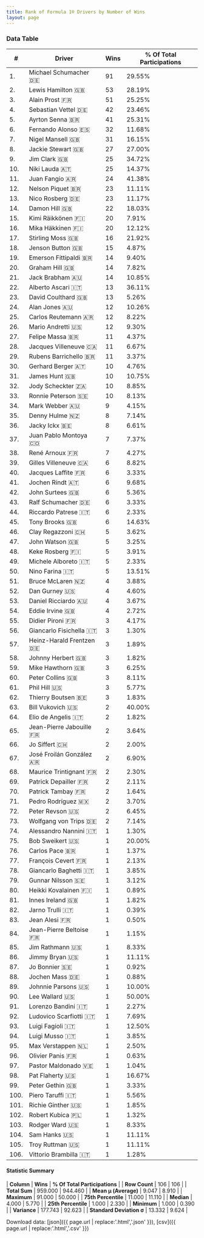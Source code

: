 ```yaml
---
title: Rank of Formula 1® Drivers by Number of Wins
layout: page
---
```


<canvas id="chart" width="400" height="180"></canvas>
<script>
var data = {
    "datasets": [
        {
            "backgroundColor": [
                "#9C8E8D",
                "#9C8E8D",
                "#9C8E8D",
                "#9C8E8D",
                "#9C8E8D",
                "#9C8E8D",
                "#9C8E8D",
                "#9C8E8D",
                "#9C8E8D",
                "#9C8E8D",
                "#9C8E8D",
                "#9C8E8D",
                "#9C8E8D",
                "#9C8E8D",
                "#9C8E8D",
                "#9C8E8D",
                "#9C8E8D",
                "#9C8E8D",
                "#9C8E8D",
                "#9C8E8D",
                "#9C8E8D",
                "#9C8E8D",
                "#9C8E8D",
                "#9C8E8D",
                "#9C8E8D",
                "#9C8E8D",
                "#9C8E8D",
                "#9C8E8D",
                "#9C8E8D",
                "#9C8E8D",
                "#9C8E8D",
                "#9C8E8D",
                "#9C8E8D",
                "#9C8E8D",
                "#9C8E8D",
                "#9C8E8D",
                "#9C8E8D",
                "#9C8E8D",
                "#9C8E8D",
                "#9C8E8D",
                "#9C8E8D",
                "#9C8E8D",
                "#9C8E8D",
                "#9C8E8D",
                "#9C8E8D",
                "#9C8E8D",
                "#9C8E8D",
                "#9C8E8D",
                "#9C8E8D",
                "#9C8E8D",
                "#9C8E8D",
                "#9C8E8D",
                "#9C8E8D",
                "#9C8E8D",
                "#9C8E8D",
                "#9C8E8D",
                "#9C8E8D",
                "#9C8E8D",
                "#9C8E8D",
                "#9C8E8D",
                "#9C8E8D",
                "#9C8E8D",
                "#9C8E8D",
                "#9C8E8D",
                "#9C8E8D",
                "#9C8E8D",
                "#9C8E8D",
                "#9C8E8D",
                "#9C8E8D",
                "#9C8E8D",
                "#9C8E8D",
                "#9C8E8D",
                "#9C8E8D",
                "#9C8E8D",
                "#9C8E8D",
                "#9C8E8D",
                "#9C8E8D",
                "#9C8E8D",
                "#9C8E8D",
                "#9C8E8D",
                "#9C8E8D",
                "#9C8E8D",
                "#9C8E8D",
                "#9C8E8D",
                "#9C8E8D",
                "#9C8E8D",
                "#9C8E8D",
                "#9C8E8D",
                "#9C8E8D",
                "#9C8E8D",
                "#9C8E8D",
                "#9C8E8D",
                "#9C8E8D",
                "#9C8E8D",
                "#9C8E8D",
                "#9C8E8D",
                "#9C8E8D",
                "#9C8E8D",
                "#9C8E8D",
                "#9C8E8D",
                "#9C8E8D",
                "#9C8E8D",
                "#9C8E8D",
                "#9C8E8D",
                "#9C8E8D",
                "#9C8E8D"
            ],
            "borderColor": [
                "#1D181E",
                "#1D181E",
                "#1D181E",
                "#1D181E",
                "#1D181E",
                "#1D181E",
                "#1D181E",
                "#1D181E",
                "#1D181E",
                "#1D181E",
                "#1D181E",
                "#1D181E",
                "#1D181E",
                "#1D181E",
                "#1D181E",
                "#1D181E",
                "#1D181E",
                "#1D181E",
                "#1D181E",
                "#1D181E",
                "#1D181E",
                "#1D181E",
                "#1D181E",
                "#1D181E",
                "#1D181E",
                "#1D181E",
                "#1D181E",
                "#1D181E",
                "#1D181E",
                "#1D181E",
                "#1D181E",
                "#1D181E",
                "#1D181E",
                "#1D181E",
                "#1D181E",
                "#1D181E",
                "#1D181E",
                "#1D181E",
                "#1D181E",
                "#1D181E",
                "#1D181E",
                "#1D181E",
                "#1D181E",
                "#1D181E",
                "#1D181E",
                "#1D181E",
                "#1D181E",
                "#1D181E",
                "#1D181E",
                "#1D181E",
                "#1D181E",
                "#1D181E",
                "#1D181E",
                "#1D181E",
                "#1D181E",
                "#1D181E",
                "#1D181E",
                "#1D181E",
                "#1D181E",
                "#1D181E",
                "#1D181E",
                "#1D181E",
                "#1D181E",
                "#1D181E",
                "#1D181E",
                "#1D181E",
                "#1D181E",
                "#1D181E",
                "#1D181E",
                "#1D181E",
                "#1D181E",
                "#1D181E",
                "#1D181E",
                "#1D181E",
                "#1D181E",
                "#1D181E",
                "#1D181E",
                "#1D181E",
                "#1D181E",
                "#1D181E",
                "#1D181E",
                "#1D181E",
                "#1D181E",
                "#1D181E",
                "#1D181E",
                "#1D181E",
                "#1D181E",
                "#1D181E",
                "#1D181E",
                "#1D181E",
                "#1D181E",
                "#1D181E",
                "#1D181E",
                "#1D181E",
                "#1D181E",
                "#1D181E",
                "#1D181E",
                "#1D181E",
                "#1D181E",
                "#1D181E",
                "#1D181E",
                "#1D181E",
                "#1D181E",
                "#1D181E",
                "#1D181E",
                "#1D181E"
            ],
            "borderWidth": 1,
            "data": [
                91.0,
                53.0,
                51.0,
                42.0,
                41.0,
                32.0,
                31.0,
                27.0,
                25.0,
                25.0,
                24.0,
                23.0,
                23.0,
                22.0,
                20.0,
                20.0,
                16.0,
                15.0,
                14.0,
                14.0,
                14.0,
                13.0,
                13.0,
                12.0,
                12.0,
                12.0,
                11.0,
                11.0,
                11.0,
                10.0,
                10.0,
                10.0,
                10.0,
                9.0,
                8.0,
                8.0,
                7.0,
                7.0,
                6.0,
                6.0,
                6.0,
                6.0,
                6.0,
                6.0,
                6.0,
                5.0,
                5.0,
                5.0,
                5.0,
                5.0,
                4.0,
                4.0,
                4.0,
                4.0,
                3.0,
                3.0,
                3.0,
                3.0,
                3.0,
                3.0,
                3.0,
                3.0,
                2.0,
                2.0,
                2.0,
                2.0,
                2.0,
                2.0,
                2.0,
                2.0,
                2.0,
                2.0,
                2.0,
                1.0,
                1.0,
                1.0,
                1.0,
                1.0,
                1.0,
                1.0,
                1.0,
                1.0,
                1.0,
                1.0,
                1.0,
                1.0,
                1.0,
                1.0,
                1.0,
                1.0,
                1.0,
                1.0,
                1.0,
                1.0,
                1.0,
                1.0,
                1.0,
                1.0,
                1.0,
                1.0,
                1.0,
                1.0,
                1.0,
                1.0,
                1.0,
                1.0
            ],
            "label": "Wins"
        }
    ],
    "labels": [
        "Michael Schumacher",
        "Lewis Hamilton",
        "Alain Prost",
        "Sebastian Vettel",
        "Ayrton Senna",
        "Fernando Alonso",
        "Nigel Mansell",
        "Jackie Stewart",
        "Jim Clark",
        "Niki Lauda",
        "Juan Fangio",
        "Nelson Piquet",
        "Nico Rosberg",
        "Damon Hill",
        "Kimi Räikkönen",
        "Mika Häkkinen",
        "Stirling Moss",
        "Jenson Button",
        "Emerson Fittipaldi",
        "Graham Hill",
        "Jack Brabham",
        "Alberto Ascari",
        "David Coulthard",
        "Alan Jones",
        "Carlos Reutemann",
        "Mario Andretti",
        "Felipe Massa",
        "Jacques Villeneuve",
        "Rubens Barrichello",
        "Gerhard Berger",
        "James Hunt",
        "Jody Scheckter",
        "Ronnie Peterson",
        "Mark Webber",
        "Denny Hulme",
        "Jacky Ickx",
        "Juan Pablo Montoya",
        "René Arnoux",
        "Gilles Villeneuve",
        "Jacques Laffite",
        "Jochen Rindt",
        "John Surtees",
        "Ralf Schumacher",
        "Riccardo Patrese",
        "Tony Brooks",
        "Clay Regazzoni",
        "John Watson",
        "Keke Rosberg",
        "Michele Alboreto",
        "Nino Farina",
        "Bruce McLaren",
        "Dan Gurney",
        "Daniel Ricciardo",
        "Eddie Irvine",
        "Didier Pironi",
        "Giancarlo Fisichella",
        "Heinz-Harald Frentzen",
        "Johnny Herbert",
        "Mike Hawthorn",
        "Peter Collins",
        "Phil Hill",
        "Thierry Boutsen",
        "Bill Vukovich",
        "Elio de Angelis",
        "Jean-Pierre Jabouille",
        "Jo Siffert",
        "José Froilán González",
        "Maurice Trintignant",
        "Patrick Depailler",
        "Patrick Tambay",
        "Pedro Rodríguez",
        "Peter Revson",
        "Wolfgang von Trips",
        "Alessandro Nannini",
        "Bob Sweikert",
        "Carlos Pace",
        "François Cevert",
        "Giancarlo Baghetti",
        "Gunnar Nilsson",
        "Heikki Kovalainen",
        "Innes Ireland",
        "Jarno Trulli",
        "Jean Alesi",
        "Jean-Pierre Beltoise",
        "Jim Rathmann",
        "Jimmy Bryan",
        "Jo Bonnier",
        "Jochen Mass",
        "Johnnie Parsons",
        "Lee Wallard",
        "Lorenzo Bandini",
        "Ludovico Scarfiotti",
        "Luigi Fagioli",
        "Luigi Musso",
        "Max Verstappen",
        "Olivier Panis",
        "Pastor Maldonado",
        "Pat Flaherty",
        "Peter Gethin",
        "Piero Taruffi",
        "Richie Ginther",
        "Robert Kubica",
        "Rodger Ward",
        "Sam Hanks",
        "Troy Ruttman",
        "Vittorio Brambilla"
    ]
};
var options = {
  legend: {
    display: false
  },
  scales: {
    xAxes: [{
      ticks: {
        beginAtZero: true,
        maxRotation: 180,
        display: window.innerWidth > 800
      }
    }],
    yAxes: [{
      ticks: {
        beginAtZero: true
      }
    }]
  },
  onResize: function(chart, size) {
    chart.options.scales.xAxes[0].ticks.display = size.width > 800;
  }
};
var chart = new Chart("chart", {
    data: data,
    type: 'bar',
    options: options
});
</script>



### Data Table

| # | Driver | Wins | % Of Total Participations |
|--|--|--|--|
| 1. | Michael Schumacher 🇩🇪 | 91 | 29.55% |
| 2. | Lewis Hamilton 🇬🇧 | 53 | 28.19% |
| 3. | Alain Prost 🇫🇷 | 51 | 25.25% |
| 4. | Sebastian Vettel 🇩🇪 | 42 | 23.46% |
| 5. | Ayrton Senna 🇧🇷 | 41 | 25.31% |
| 6. | Fernando Alonso 🇪🇸 | 32 | 11.68% |
| 7. | Nigel Mansell 🇬🇧 | 31 | 16.15% |
| 8. | Jackie Stewart 🇬🇧 | 27 | 27.00% |
| 9. | Jim Clark 🇬🇧 | 25 | 34.72% |
| 10. | Niki Lauda 🇦🇹 | 25 | 14.37% |
| 11. | Juan Fangio 🇦🇷 | 24 | 41.38% |
| 12. | Nelson Piquet 🇧🇷 | 23 | 11.11% |
| 13. | Nico Rosberg 🇩🇪 | 23 | 11.17% |
| 14. | Damon Hill 🇬🇧 | 22 | 18.03% |
| 15. | Kimi Räikkönen 🇫🇮 | 20 | 7.91% |
| 16. | Mika Häkkinen 🇫🇮 | 20 | 12.12% |
| 17. | Stirling Moss 🇬🇧 | 16 | 21.92% |
| 18. | Jenson Button 🇬🇧 | 15 | 4.87% |
| 19. | Emerson Fittipaldi 🇧🇷 | 14 | 9.40% |
| 20. | Graham Hill 🇬🇧 | 14 | 7.82% |
| 21. | Jack Brabham 🇦🇺 | 14 | 10.85% |
| 22. | Alberto Ascari 🇮🇹 | 13 | 36.11% |
| 23. | David Coulthard 🇬🇧 | 13 | 5.26% |
| 24. | Alan Jones 🇦🇺 | 12 | 10.26% |
| 25. | Carlos Reutemann 🇦🇷 | 12 | 8.22% |
| 26. | Mario Andretti 🇺🇸 | 12 | 9.30% |
| 27. | Felipe Massa 🇧🇷 | 11 | 4.37% |
| 28. | Jacques Villeneuve 🇨🇦 | 11 | 6.67% |
| 29. | Rubens Barrichello 🇧🇷 | 11 | 3.37% |
| 30. | Gerhard Berger 🇦🇹 | 10 | 4.76% |
| 31. | James Hunt 🇬🇧 | 10 | 10.75% |
| 32. | Jody Scheckter 🇿🇦 | 10 | 8.85% |
| 33. | Ronnie Peterson 🇸🇪 | 10 | 8.13% |
| 34. | Mark Webber 🇦🇺 | 9 | 4.15% |
| 35. | Denny Hulme 🇳🇿 | 8 | 7.14% |
| 36. | Jacky Ickx 🇧🇪 | 8 | 6.61% |
| 37. | Juan Pablo Montoya 🇨🇴 | 7 | 7.37% |
| 38. | René Arnoux 🇫🇷 | 7 | 4.27% |
| 39. | Gilles Villeneuve 🇨🇦 | 6 | 8.82% |
| 40. | Jacques Laffite 🇫🇷 | 6 | 3.33% |
| 41. | Jochen Rindt 🇦🇹 | 6 | 9.68% |
| 42. | John Surtees 🇬🇧 | 6 | 5.36% |
| 43. | Ralf Schumacher 🇩🇪 | 6 | 3.33% |
| 44. | Riccardo Patrese 🇮🇹 | 6 | 2.33% |
| 45. | Tony Brooks 🇬🇧 | 6 | 14.63% |
| 46. | Clay Regazzoni 🇨🇭 | 5 | 3.62% |
| 47. | John Watson 🇬🇧 | 5 | 3.25% |
| 48. | Keke Rosberg 🇫🇮 | 5 | 3.91% |
| 49. | Michele Alboreto 🇮🇹 | 5 | 2.33% |
| 50. | Nino Farina 🇮🇹 | 5 | 13.51% |
| 51. | Bruce McLaren 🇳🇿 | 4 | 3.88% |
| 52. | Dan Gurney 🇺🇸 | 4 | 4.60% |
| 53. | Daniel Ricciardo 🇦🇺 | 4 | 3.67% |
| 54. | Eddie Irvine 🇬🇧 | 4 | 2.72% |
| 55. | Didier Pironi 🇫🇷 | 3 | 4.17% |
| 56. | Giancarlo Fisichella 🇮🇹 | 3 | 1.30% |
| 57. | Heinz-Harald Frentzen 🇩🇪 | 3 | 1.89% |
| 58. | Johnny Herbert 🇬🇧 | 3 | 1.82% |
| 59. | Mike Hawthorn 🇬🇧 | 3 | 6.25% |
| 60. | Peter Collins 🇬🇧 | 3 | 8.11% |
| 61. | Phil Hill 🇺🇸 | 3 | 5.77% |
| 62. | Thierry Boutsen 🇧🇪 | 3 | 1.83% |
| 63. | Bill Vukovich 🇺🇸 | 2 | 40.00% |
| 64. | Elio de Angelis 🇮🇹 | 2 | 1.82% |
| 65. | Jean-Pierre Jabouille 🇫🇷 | 2 | 3.64% |
| 66. | Jo Siffert 🇨🇭 | 2 | 2.00% |
| 67. | José Froilán González 🇦🇷 | 2 | 6.90% |
| 68. | Maurice Trintignant 🇫🇷 | 2 | 2.30% |
| 69. | Patrick Depailler 🇫🇷 | 2 | 2.11% |
| 70. | Patrick Tambay 🇫🇷 | 2 | 1.64% |
| 71. | Pedro Rodríguez 🇲🇽 | 2 | 3.70% |
| 72. | Peter Revson 🇺🇸 | 2 | 6.45% |
| 73. | Wolfgang von Trips 🇩🇪 | 2 | 7.14% |
| 74. | Alessandro Nannini 🇮🇹 | 1 | 1.30% |
| 75. | Bob Sweikert 🇺🇸 | 1 | 20.00% |
| 76. | Carlos Pace 🇧🇷 | 1 | 1.37% |
| 77. | François Cevert 🇫🇷 | 1 | 2.13% |
| 78. | Giancarlo Baghetti 🇮🇹 | 1 | 3.85% |
| 79. | Gunnar Nilsson 🇸🇪 | 1 | 3.12% |
| 80. | Heikki Kovalainen 🇫🇮 | 1 | 0.89% |
| 81. | Innes Ireland 🇬🇧 | 1 | 1.82% |
| 82. | Jarno Trulli 🇮🇹 | 1 | 0.39% |
| 83. | Jean Alesi 🇫🇷 | 1 | 0.50% |
| 84. | Jean-Pierre Beltoise 🇫🇷 | 1 | 1.15% |
| 85. | Jim Rathmann 🇺🇸 | 1 | 8.33% |
| 86. | Jimmy Bryan 🇺🇸 | 1 | 11.11% |
| 87. | Jo Bonnier 🇸🇪 | 1 | 0.92% |
| 88. | Jochen Mass 🇩🇪 | 1 | 0.88% |
| 89. | Johnnie Parsons 🇺🇸 | 1 | 10.00% |
| 90. | Lee Wallard 🇺🇸 | 1 | 50.00% |
| 91. | Lorenzo Bandini 🇮🇹 | 1 | 2.27% |
| 92. | Ludovico Scarfiotti 🇮🇹 | 1 | 7.69% |
| 93. | Luigi Fagioli 🇮🇹 | 1 | 12.50% |
| 94. | Luigi Musso 🇮🇹 | 1 | 3.85% |
| 95. | Max Verstappen 🇳🇱 | 1 | 2.50% |
| 96. | Olivier Panis 🇫🇷 | 1 | 0.63% |
| 97. | Pastor Maldonado 🇻🇪 | 1 | 1.04% |
| 98. | Pat Flaherty 🇺🇸 | 1 | 16.67% |
| 99. | Peter Gethin 🇬🇧 | 1 | 3.33% |
| 100. | Piero Taruffi 🇮🇹 | 1 | 5.56% |
| 101. | Richie Ginther 🇺🇸 | 1 | 1.85% |
| 102. | Robert Kubica 🇵🇱 | 1 | 1.32% |
| 103. | Rodger Ward 🇺🇸 | 1 | 8.33% |
| 104. | Sam Hanks 🇺🇸 | 1 | 11.11% |
| 105. | Troy Ruttman 🇺🇸 | 1 | 11.11% |
| 106. | Vittorio Brambilla 🇮🇹 | 1 | 1.28% |

#### Statistic Summary

| **Column** | **Wins** | **% Of Total Participations** |
| **Row Count** | 106 | 106 |
| **Total Sum** | 959.000 | 944.460 |
| **Mean μ (Average)** | 9.047 | 8.910 |
| **Maximum** | 91.000 | 50.000 |
| **75th Percentile** | 11.000 | 11.110 |
| **Median** | 4.000 | 5.770 |
| **25th Percentile** | 1.000 | 2.330 |
| **Minimum** | 1.000 | 0.390 |
| **Variance** | 177.743 | 92.623 |
| **Standard Deviation σ** | 13.332 | 9.624 |

Download data: [json]({{ page.url | replace:'.html','.json' }}), [csv]({{ page.url | replace:'.html','.csv' }})
